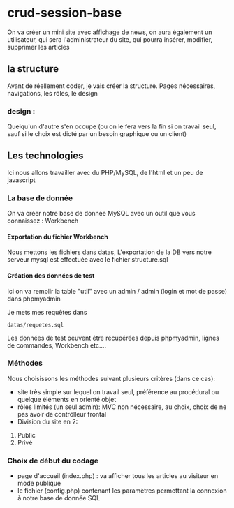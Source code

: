 # crud-session-base
On va créer un mini site avec affichage de news,
on aura également un utilisateur, qui sera l'administrateur du site, qui pourra insérer, modifier, supprimer les articles
## la structure
Avant de réellement coder, je vais créer la structure. Pages nécessaires, navigations, les rôles, le design
### design :
Quelqu'un d'autre s'en occupe (ou on le fera vers la fin si on travail seul, sauf si le choix est dicté par un besoin graphique ou un client)
## Les technologies
Ici nous allons travailler avec du PHP/MySQL, de l'html et un peu de javascript
### La base de donnée
On va créer notre base de donnée MySQL avec un outil que vous connaissez : Workbench
#### Exportation du fichier Workbench
Nous mettons les fichiers dans datas,
L'exportation de la DB vers notre serveur mysql est effectuée avec le fichier structure.sql
#### Création des données de test
Ici on va remplir la table "util" avec un admin / admin (login et mot de passe) dans phpmyadmin

Je mets mes requêtes dans
    
    datas/requetes.sql
Les données de test peuvent être récupérées depuis phpmyadmin, lignes de commandes, Workbench etc....

### Méthodes
Nous choisissons les méthodes suivant plusieurs critères (dans ce cas): 
- site très simple sur lequel on travail seul, préférence au procédural ou quelque éléments en orienté objet
- rôles limités (un seul admin): MVC non nécessaire, au choix, choix de ne pas avoir de contrôlleur frontal
- Division du site en 2:
1) Public
2) Privé

### Choix de début du codage
- page d'accueil (index.php) : va afficher tous les articles au visiteur en mode publique
- le fichier (config.php) contenant les paramètres permettant la connexion à notre base de donnée SQL


